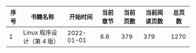 | 序号 | 书籍名称                   | 开始时间   | 当前章节 | 当前页数 | 当前阅读页数 | 总页数 |
| ---- | -------------------------- | ---------- | -------- | -------- | ------------ | ------ |
| 1    | Linux 程序设计（第 4  版） | 2022-01-01 | 6.6      | 379      | 379          | 1270   |

